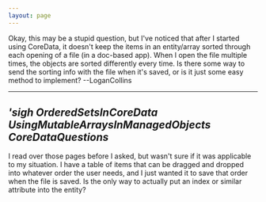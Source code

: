 ```yaml
---
layout: page
---
```


Okay, this may be a stupid question, but I've noticed that after I started using CoreData, it doesn't keep the items in an entity/array sorted through each opening of a file (in a doc-based app). When I open the file multiple times, the objects are sorted differently every time. Is there some way to send the sorting info with the file when it's saved, or is it just some easy method to implement? --LoganCollins

----
**'sigh* OrderedSetsInCoreData UsingMutableArraysInManagedObjects CoreDataQuestions*
----

I read over those pages before I asked, but wasn't sure if it was applicable to my situation. I have a table of items that can be dragged and dropped into whatever order the user needs, and I just wanted it to save that order when the file is saved. Is the only way to actually put an index or similar attribute into the entity?
